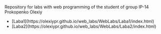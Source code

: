 Repository for labs with web programming of the student of group IP-14 Prokopenko Olexiy<br>
<ul>
  <li>
    [Laba1](https://olexiypr.github.io/web_labs/WebLabs/Laba1/index.html)
  </li>
  <li>
    [Laba2](https://olexiypr.github.io/web_labs/WebLabs/Laba2/index.html)
  </li>
</ul>
